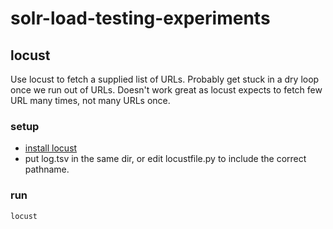 # solr-load-testing-experiments
## locust
Use locust to fetch a supplied list of URLs. Probably get stuck in a dry loop once we run out of URLs. Doesn't work great as locust expects to fetch few URL many times, not many URLs once.
### setup
* [install locust](https://docs.locust.io/en/stable/installation.html)
* put log.tsv in the same dir, or edit locustfile.py to include the correct pathname.
### run
`locust`
